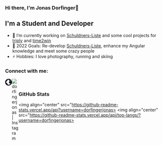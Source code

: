 ### Hi there, I'm Jonas Dorfinger👋

## I'm a Student and Developer

- 🔭 I’m currently working on [Schuldners-Liste][schuldners-liste] and some cool projects for [triply](https://triply.at/) and [time2win](https://time2win.at/)
- 🥅 2022 Goals: Re-develop [Schuldners-Liste][schuldners-liste], enhance my Angular knowledge and meet some crazy people
- ⚡ Hobbies: I love photography, running and skiing

### Connect with me:

[<img align="left" alt="dorfingerjonas.at" width="22px" src="https://raw.githubusercontent.com/iconic/open-iconic/master/svg/globe.svg" />][website] [<img align="left" alt="dorfingerjonas | Instagram" width="22px" src="https://cdn.jsdelivr.net/npm/simple-icons@v3/icons/instagram.svg" />][instagram]

<br />

### GitHub Stats

<img align="center" src="https://github-readme-stats.vercel.app/api?username=dorfingerjonas>
<img align="center" src="https://github-readme-stats.vercel.app/api/top-langs/?username=dorfingerjonas>

[website]: https://dorfingerjonas.at
[instagram]: https://instagram.com/dorfingerjonas
[schuldners-liste]: https://schuldners-liste.com
